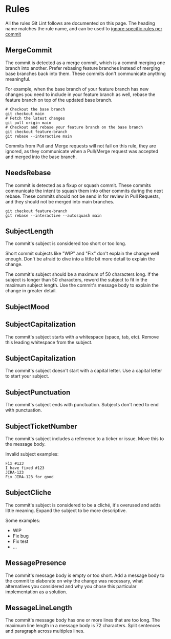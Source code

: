 # Rules

All the rules Git Lint follows are documented on this page. The heading name matches the rule name, and can be used to [ignore specific rules per commit](../README.md#ignoring-rules-per-commit)

## MergeCommit

The commit is detected as a merge commit, which is a commit merging one branch
into another. Prefer rebasing feature branches instead of merging base branches
back into them. These commits don't communicate anything meaningful.

For example, when the base branch of your feature branch has new changes you
need to include in your feature branch as well, rebase the feature branch on
top of the updated base branch.

```
# Checkout the base branch
git checkout main
# Fetch the latest changes
git pull origin main
# Checkout and rebase your feature branch on the base branch
git checkout feature-branch
git rebase --interactive main
```

Commits from Pull and Merge requests will not fail on this rule, they are
ignored, as they communicate when a Pull/Merge request was accepted and merged
into the base branch.

## NeedsRebase

The commit is detected as a fixup or squash commit. These commits communicate
the intent to squash them into other commits during the next rebase. These
commits should not be send in for review in Pull Requests, and they should not
be merged into main branches.

```
git checkout feature-branch
git rebase --interactive --autosquash main
```

## SubjectLength

The commit's subject is considered too short or too long.

Short commit subjects like "WIP" and "Fix" don't explain the change well enough.
Don't be afraid to dive into a little bit more detail to explain the change.

The commit's subject should be a maximum of 50 characters long. If the subject
is longer than 50 characters, reword the subject to fit in the maximum subject
length. Use the commit's message body to explain the change in greater detail.

## SubjectMood

## SubjectCapitalization

The commit's subject starts with a whitespace (space, tab, etc). Remove this
leading whitespace from the subject.

## SubjectCapitalization

The commit's subject doesn't start with a capital letter. Use a capital letter
to start your subject.

## SubjectPunctuation

The commit's subject ends with punctuation. Subjects don't need to end with
punctuation.

## SubjectTicketNumber

The commit's subject includes a reference to a ticker or issue. Move this to
the message body.

Invalid subject examples:

```
Fix #123
I have fixed #123
JIRA-123
Fix JIRA-123 for good
```

## SubjectCliche

The commit's subject is considered to be a cliché, it's overused and adds
little meaning. Expand the subject to be more descriptive.

Some examples:

- WIP
- Fix bug
- Fix test
- ...

## MessagePresence

The commit's message body is empty or too short. Add a message body to the
commit to elaborate on _why_ the change was necessary, what alternatives you
considered and why you chose this particular implementation as a solution.

## MessageLineLength

The commit's message body has one or more lines that are too long. The maximum
line length in a message body is 72 characters. Split sentences and paragraph
across multiples lines.
